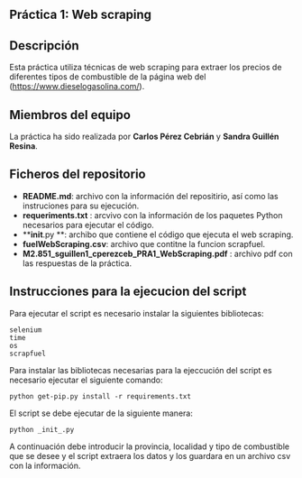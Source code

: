 ## Práctica 1: Web scraping
## Descripción

Esta práctica utiliza técnicas de web scraping para extraer los precios de diferentes tipos de combustible de la página web del (https://www.dieselogasolina.com/).

## Miembros del equipo

La práctica ha sido realizada por **Carlos Pérez Cebrián** y **Sandra Guillén Resina**.

## Ficheros del repositorio

* **README.md**: archivo con la información del repositirio, así como las instruciones para su ejecución.
* **requeriments.txt** : arcvivo con la información de los paquetes Python necesarios para ejecutar el código.
* **__init__.py **: archibo que contiene el código que ejecuta el web scraping.
* **fuelWebScraping.csv**: archivo que contitne la funcion scrapfuel.
* **M2.851_sguillen1_cperezceb_PRA1_WebScraping.pdf** : archivo pdf con las respuestas de la práctica.

## Instrucciones para la ejecucion del script

Para ejecutar el script es necesario instalar la siguientes bibliotecas:

```
selenium
time
os
scrapfuel
```

Para instalar las bibliotecas necesarias para la ejeccución del script es necesario ejecutar el siguiente comando: 

```
python get-pip.py install -r requirements.txt
```

El script se debe ejecutar de la siguiente manera:

```
python _init_.py 
```

A continuación debe introducir la provincia, localidad y tipo de combustible que se desee y el script extraera los datos y los guardara en un archivo csv con la información.
